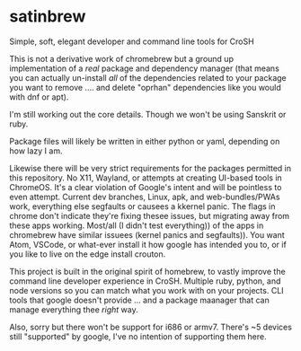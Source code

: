 # satinbrew
Simple, soft, elegant developer and command line tools for CroSH

This is not a derivative work of chromebrew but a ground up implementation of a *real* package and dependency manager (that means you can actually un-install *all* of the dependencies related to your package you want to remove .... and delete  "oprhan" dependencies like you would with dnf or apt).

I'm still working out the core details.  Though we won't be using Sanskrit or ruby.

Package files will likely be written in either python or yaml, depending on how lazy I am.

Likewise there will be very strict requirements for the packages permitted in this repository.  No X11, Wayland, or attempts at creating UI-based tools in ChromeOS.  It's a clear violation of Google's intent and will be pointless to even attempt.  Current dev branches, Linux, apk, and web-bundles/PWAs work, everything else segfaults or causees a kkernel panic.  The flags in chrome don't indicate they're fixing thesee issues, but migrating away from these apps working.   Most/all (I didn't test everything)) of the apps in chromebrew have similar issuees (kernel panics and segfaults)).  You want Atom, VSCode, or what-ever install it how google has intended you to, or if you like to live on the edge install crouton.

This project is built in the original spirit of homebrew, to vastly improve the command line developer experience in CroSH.  Multiple ruby, python, and node versions so you can match what you work with on your projects.  CLI tools that google doesn't provide ... and a package maanager that can manage everything thee *right* way.


Also, sorry but there won't be support for i686 or armv7.  There's ~5 devices still "supported" by google, I've no intention of supporting them here.
